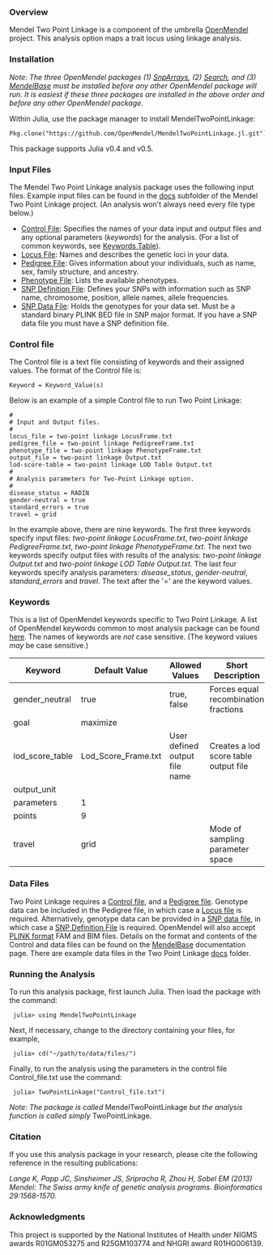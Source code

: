 ### Overview
Mendel Two Point Linkage is a component of the umbrella [OpenMendel](https://openmendel.github.io) project. This analysis option maps a trait locus using linkage analysis.

<!--- ### Appropriate Problems and Data Sets
Genetic distance is proportional to the expected number of recombination events per meiosis separating two loci.
... --->

### Installation
*Note: The three OpenMendel packages (1) [SnpArrays](https://openmendel.github.io/SnpArrays.jl/latest/), (2) [Search](https://openmendel.github.io/Search.jl), and (3) [MendelBase](https://openmendel.github.io/MendelBase.jl) must be installed before any other OpenMendel package will run. It is easiest if these three packages are installed in the above order and before any other OpenMendel package.*

Within Julia, use the package manager to install MendelTwoPointLinkage:

    Pkg.clone("https://github.com/OpenMendel/MendelTwoPointLinkage.jl.git")

This package supports Julia v0.4 and v0.5.

### Input Files
The Mendel Two Point Linkage analysis package uses the following input files. Example input files can be found in the [docs]( https://github.com/OpenMendel/MendelTwoPointLinkage.jl/tree/master/docs) subfolder of the Mendel Two Point Linkage project. (An analysis won't always need every file type below.)

* [Control File](#control-file): Specifies the names of your data input and output files and any optional parameters (*keywords*) for the analysis. (For a list of common keywords, see [Keywords Table](#keywords-table)).
* [Locus File](https://openmendel.github.io/MendelBase.jl/#locus-file): Names and describes the genetic loci in your data.
* [Pedigree File](https://openmendel.github.io/MendelBase.jl/#pedigree-file): Gives information about your individuals, such as name, sex, family structure, and ancestry.
* [Phenotype File](https://openmendel.github.io/MendelBase.jl/#phenotype-file): Lists the available phenotypes.
* [SNP Definition File](#snp-definition-file): Defines your SNPs with information such as SNP name, chromosome, position, allele names, allele frequencies.
* [SNP Data File](https://openmendel.github.io/MendelBase.jl/#snp-data-file): Holds the genotypes for your data set. Must be a standard binary PLINK BED file in SNP major format. If you have a SNP data file you must have a SNP definition file.

### Control file<a id="control-file"></a>
The Control file is a text file consisting of keywords and their assigned values. The format of the Control file is:

	Keyword = Keyword_Value(s)

Below is an example of a simple Control file to run Two Point Linkage:

	#
	# Input and Output files.
	#
	locus_file = two-point linkage LocusFrame.txt
	pedigree_file = two-point linkage PedigreeFrame.txt
	phenotype_file = two-point linkage PhenotypeFrame.txt
	output_file = two-point linkage Output.txt
	lod-score-table = two-point linkage LOD Table Output.txt
	#
	# Analysis parameters for Two-Point Linkage option.
	#
	disease_status = RADIN
	gender-neutral = true
	standard_errors = true
	travel = grid

In the example above, there are nine keywords. The first three keywords specify input files: *two-point linkage LocusFrame.txt*, *two-point linkage PedigreeFrame.txt*, *two-point linkage PhenotypeFrame.txt*. The next two keywords specify output files with results of the analysis: *two-point linkage Output.txt* and *two-point linkage LOD Table Output.txt*. The last four keywords specify analysis parameters: *disease_status*, *gender-neutral*, *standard_errors* and *travel*. The text after the '=' are the keyword values.

### Keywords<a id="keywords-table"></a>
This is a list of OpenMendel keywords specific to Two Point Linkage. A list of OpenMendel keywords common to most analysis package can be found [here](https://openmendel.github.io/MendelBase.jl/#keywords-table). The names of keywords are *not* case sensitive. (The keyword values *may* be case sensitive.)

 Keyword          |   Default Value    | Allowed Values |  Short Description       
----------------  |  ----------------  |  ------------- |  ----------------
   gender_neutral | true               |   true, false  | Forces equal recombination fractions
   goal           |  maximize          |                |  
   lod_score_table|Lod_Score_Frame.txt | User defined output file name  |  Creates a lod score table output file
   output_unit    |                    |                |  
   parameters     |  1                 |                |  
   points         |   9                |                |  
   travel         |  grid              |                |  Mode of sampling parameter space

### Data Files
Two Point Linkage requires a [Control file](https://openmendel.github.io/MendelBase.jl/#control-file), and a [Pedigree file](https://openmendel.github.io/MendelBase.jl/#pedigree-file). Genotype data can be included in the Pedigree file, in which case a [Locus file](https://openmendel.github.io/MendelBase.jl/#locus-file) is required. Alternatively, genotype data can be provided in a [SNP data file](https://openmendel.github.io/MendelBase.jl/#snp-data-file), in which case a [SNP Definition File](https://openmendel.github.io/MendelBase.jl/#snp-definition-file) is required. OpenMendel will also accept [PLINK format](http://pngu.mgh.harvard.edu/~purcell/plink/data.shtml) FAM and BIM files. Details on the format and contents of the Control and data files can be found on the [MendelBase](https://openmendel.github.io/MendelBase.jl) documentation page. There are example data files in the Two Point Linkage [docs](https://github.com/OpenMendel/MendelTwoPointLinkage.jl/tree/master/docs) folder.

### Running the Analysis

To run this analysis package, first launch Julia. Then load the package with the command:

     julia> using MendelTwoPointLinkage

Next, if necessary, change to the directory containing your files, for example,

     julia> cd("~/path/to/data/files/")

Finally, to run the analysis using the parameters in the control file Control_file.txt use the command:

     julia> TwoPointLinkage("Control_file.txt")

*Note: The package is called* MendelTwoPointLinkage *but the analysis function is called simply* TwoPointLinkage.

<!--- ### Interpreting the results
 ... --->

### Citation

If you use this analysis package in your research, please cite the following reference in the resulting publications:

*Lange K, Papp JC, Sinsheimer JS, Sripracha R, Zhou H, Sobel EM (2013) Mendel: The Swiss army knife of genetic analysis programs. Bioinformatics 29:1568-1570.*

<!--- ### Contributing
We welcome contributions to this Open Source project. To contribute, follow this procedure ... --->

### Acknowledgments

This project is supported by the National Institutes of Health under NIGMS awards R01GM053275 and R25GM103774 and NHGRI award R01HG006139.
